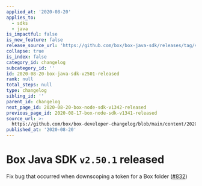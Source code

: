 ```yaml
---
applied_at: '2020-08-20'
applies_to:
  - sdks
  - java
is_impactful: false
is_new_feature: false
release_source_url: 'https://github.com/box/box-java-sdk/releases/tag/v2.50.1'
collapse: true
is_index: false
category_id: changelog
subcategory_id: ''
id: 2020-08-20-box-java-sdk-v2501-released
rank: null
total_steps: null
type: changelog
sibling_id: ''
parent_id: changelog
next_page_id: 2020-08-20-box-node-sdk-v1342-released
previous_page_id: 2020-08-17-box-node-sdk-v1341-released
source_url: >-
  https://github.com/box/box-developer-changelog/blob/main/content/2020/08-20-box-java-sdk-v2501-released.md
published_at: '2020-08-20'
---
```

# Box Java SDK `v2.50.1` released

Fix bug that occurred when downscoping a token for a Box folder ([#832][1])

[1]: https://github.com/box/box-java-sdk/issues/832
